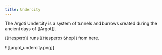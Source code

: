 ```yaml
---
title: Undercity
---
```


The Argoti Undercity is a system of tunnels and burrows created during the ancient days of [[Argot]]. 

[[Hespero]] runs [[Hesperos Shop]] from here. 

!![[argot_undercity.png]]